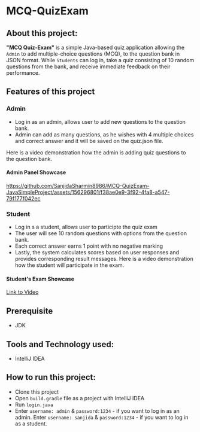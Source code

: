 # MCQ-QuizExam
## About this project:
**"MCQ Quiz-Exam"** is a simple Java-based quiz application allowing the `Admin` to add multiple-choice questions (MCQ), to the question bank in JSON format. While `Students` can log in, take a 
quiz consisting of 10 random questions from the bank, and receive immediate feedback on their performance. 

## Features of this project
### Admin
- Log in as an admin, allows user to add new questions to the question bank.
- Admin can add as many questions, as he wishes with 4 multiple choices and correct answer and it will be saved on the quiz.json file.
  
Here is a video demonstration how the admin is adding quiz questions to the question bank.
 ####  Admin Panel Showcase 
https://github.com/SanjidaSharmin8986/MCQ-QuizExam-JavaSimpleProject/assets/156296801/f38ae0e9-3f92-4fa8-a547-79f177f042ec

### Student
- Log in s a student, allows user to participte the quiz exam
- The user will see 10 random questions with options from the question bank.
- Each correct answer earns 1 point with no negative marking
- Lastly, the system calculates scores based on user responses and provides corresponding result messages.
Here is a video demonstration how the student will participate in the exam.
 ####  Student's Exam Showcase 
 [Link to Video](student.mp4)
 
## Prerequisite
- JDK

## Tools and Technology used:
- IntelliJ IDEA

## How to run this project:
- Clone this project
- Open `build.gradle` file as a project with IntelliJ IDEA
- Run `login.java`
- Enter `username: admin` & `password:1234` - if you want to log in as an admin. Enter `username: sanjida` & `password:1234` - if you want to log in as a student.
